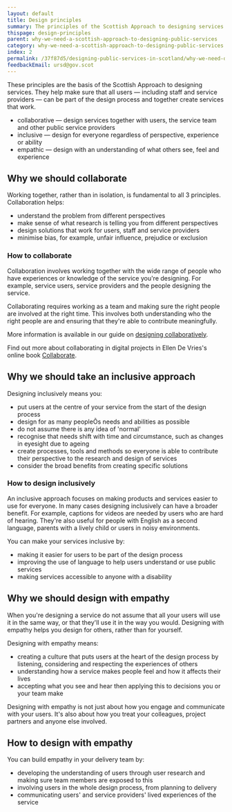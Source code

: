```yaml
---
layout: default
title: Design principles
summary: The principles of the Scottish Approach to designing services. Find out how to design collaboratively, inclusively and with empathy.
thispage: design-principles
parent: why-we-need-a-scottish-approach-to-designing-public-services
category: why-we-need-a-scottish-approach-to-designing-public-services
index: 2
permalink: /37f87d5/designing-public-services-in-scotland/why-we-need-design-for-public-services-in-scotland/design-principles/
feedbackEmail: ursd@gov.scot
---
```


These principles are the basis of the Scottish Approach to designing services. They help make sure that all users &mdash; including staff and service providers &mdash; can be part of the design process and together create services that work.

* collaborative &mdash; design services together with users, the service team and other public service providers
* inclusive &mdash; design for everyone regardless of perspective, experience or ability
* empathic &mdash; design with an understanding of what others see, feel and experience</mark>

## Why we should collaborate

Working together, rather than in isolation, is fundamental to all 3 principles. Collaboration helps:

* understand the problem from different perspectives
* make sense of what research is telling you from different perspectives
* design solutions that work for users, staff and service providers
* minimise bias, for example, unfair influence, prejudice or exclusion

### How to collaborate

Collaboration involves working together with the wide range of people who have experiences or knowledge of the service you're designing. For example, service users, service providers and the people designing the service.

Collaborating requires working as a team and making sure the right people are involved at the right time. This involves both understanding who the right people are and ensuring that they're able to contribute meaningfully.

More information is available in our guide on [designing collaboratively](../designing-collaboratively).

Find out more about collaborating in digital projects in Ellen De Vries's online book [Collaborate](https://gathercontent.com/books/collaborate/read-online).

## Why we should take an inclusive approach

Designing inclusively means you:
* put users at the centre of your service from the start of the design process
* design for as many peopleÕs needs and abilities as possible
* do not assume there is any idea of 'normal'
* recognise that needs shift with time and circumstance, such as changes in eyesight due to ageing
* create processes, tools and methods so everyone is able to contribute their perspective to the research and design of services
* consider the broad benefits from creating specific solutions

### How to design inclusively

An inclusive approach focuses on making products and services easier to use for everyone. In many cases designing inclusively can have a broader benefit. For example, captions for videos are needed by users who are hard of hearing. They're also useful for people with English as a second language, parents with a lively child or users in noisy environments.

You can make your services inclusive by:

* making it easier for users to be part of the design process
* improving the use of language to help users understand or use public services
* making services accessible to anyone with a disability

## Why we should design with empathy

When you're designing a service do not assume that all your users will use it in the same way, or that they'll use it in the way you would. Designing with empathy helps you design for others, rather than for yourself.

Designing with empathy means:
* creating a culture that puts users at the heart of the design process by listening, considering and respecting the experiences of others
* understanding how a service makes people feel and how it affects their lives
* accepting what you see and hear then applying this to decisions you or your team make

Designing with empathy is not just about how you engage and communicate with your users. It's also about how you treat your colleagues, project partners and anyone else involved.

## How to design with empathy

You can build empathy in your delivery team by:

* developing the understanding of users through user research and making sure team members are exposed to this
* involving users in the whole design process, from planning to delivery
* communicating users' and service providers' lived experiences of the service
